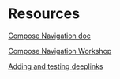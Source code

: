 # Resources

[Compose Navigation doc](https://developer.android.com/jetpack/compose/navigation)

[Compose Navigation Workshop](https://developer.android.com/courses/pathways/android-basics-compose-unit-4-pathway-2)

[Adding and testing deeplinks](https://developer.android.com/training/app-links/deep-linking)
